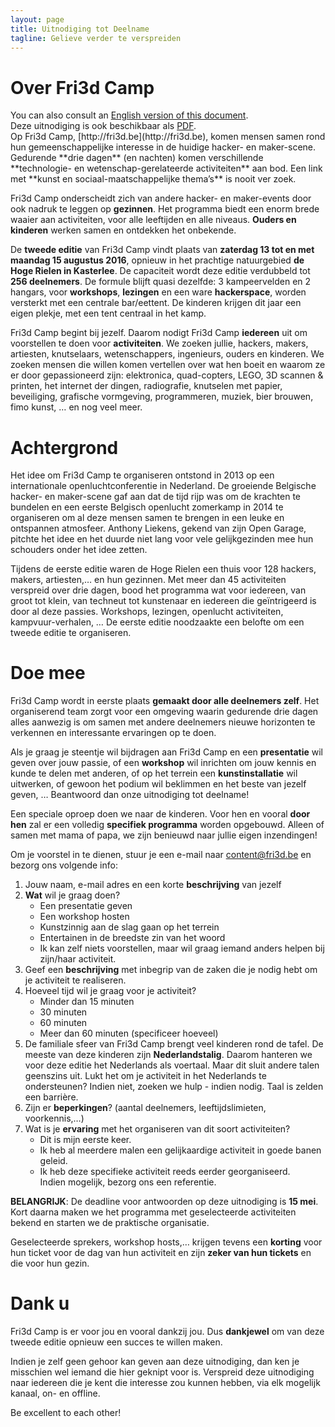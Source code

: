 ```yaml
---
layout: page
title: Uitnodiging tot Deelname
tagline: Gelieve verder te verspreiden
---
```


# Over Fri3d Camp

<div class="panel panel-default panel-uitnodiging col-md-6">
  <div class="panel-body">
  You can also consult an <a href="en/">English version of this document</a>.<br>
  Deze uitnodiging is ook beschikbaar als <a href="../assets/Fri3dCamp2016-UTD.pdf">PDF</a>.
  </div>
</div>
Op Fri3d Camp, [http://fri3d.be](http://fri3d.be), komen mensen samen rond hun gemeenschappelijke interesse in de huidige hacker- en maker-scene. Gedurende **drie dagen** (en nachten) komen verschillende **technologie- en wetenschap-gerelateerde activiteiten** aan bod. Een link met **kunst en sociaal-maatschappelijke thema’s** is nooit ver zoek.

Fri3d Camp onderscheidt zich van andere hacker- en maker-events door ook nadruk te leggen op **gezinnen**. Het programma biedt een enorm brede waaier aan activiteiten, voor alle leeftijden en alle niveaus. **Ouders en kinderen** werken samen en ontdekken het onbekende.

De **tweede editie** van Fri3d Camp vindt plaats van **zaterdag 13 tot en met maandag 15 augustus 2016**, opnieuw in het prachtige natuurgebied **de Hoge Rielen in Kasterlee**. De capaciteit wordt deze editie verdubbeld tot **256 deelnemers**. De formule blijft quasi dezelfde: 3 kampeervelden en 2 hangars, voor **workshops**, **lezingen** en een ware **hackerspace**, worden versterkt met een centrale bar/eettent. De kinderen krijgen dit jaar een eigen plekje, met een tent centraal in het kamp.

Fri3d Camp begint bij jezelf. Daarom nodigt Fri3d Camp **iedereen** uit om voorstellen te doen voor **activiteiten**. We zoeken jullie, hackers, makers, artiesten, knutselaars, wetenschappers, ingenieurs, ouders en kinderen. We zoeken mensen die willen komen vertellen over wat hen boeit en waarom ze er door gepassioneerd zijn: elektronica, quad-copters, LEGO, 3D scannen & printen, het internet der dingen, radiografie, knutselen met papier, beveiliging, grafische vormgeving, programmeren, muziek, bier brouwen, fimo kunst, … en nog veel meer.

# Achtergrond

Het idee om Fri3d Camp te organiseren ontstond in 2013 op een internationale openluchtconferentie in Nederland. De groeiende Belgische hacker- en maker-scene gaf aan dat de tijd rijp was om de krachten te bundelen en een eerste Belgisch openlucht zomerkamp in 2014 te organiseren om al deze mensen samen te brengen in een leuke en ontspannen atmosfeer. Anthony Liekens, gekend van zijn Open Garage, pitchte het idee en het duurde niet lang voor vele gelijkgezinden mee hun schouders onder het idee zetten.

Tijdens de eerste editie waren de Hoge Rielen een thuis voor 128 hackers, makers, artiesten,… en hun gezinnen. Met meer dan 45 activiteiten verspreid over drie dagen, bood het programma wat voor iedereen, van groot tot klein, van techneut tot kunstenaar en iedereen die geïntrigeerd is door al deze passies. Workshops, lezingen, openlucht activiteiten, kampvuur-verhalen, … De eerste editie noodzaakte een belofte om een tweede editie te organiseren.

# Doe mee

Fri3d Camp wordt in eerste plaats **gemaakt door alle deelnemers zelf**. Het organiserend team zorgt voor een omgeving waarin gedurende drie dagen alles aanwezig is om samen met andere deelnemers nieuwe horizonten te verkennen en interessante ervaringen op te doen.

Als je graag je steentje wil bijdragen aan Fri3d Camp en een **presentatie** wil geven over jouw passie, of een **workshop** wil inrichten om jouw kennis en kunde te delen met anderen, of op het terrein een **kunstinstallatie** wil uitwerken, of gewoon het podium wil beklimmen en het beste van jezelf geven, … Beantwoord dan onze uitnodiging tot deelname!

Een speciale oproep doen we naar de kinderen. Voor hen en vooral **door hen** zal er een volledig **specifiek programma** worden opgebouwd. Alleen of samen met mama of papa, we zijn benieuwd naar jullie eigen inzendingen!

Om je voorstel in te dienen, stuur je een e-mail naar [content@fri3d.be](mailto:content@fri3d.be) en bezorg ons volgende info:

1. Jouw naam, e-mail adres en een korte **beschrijving** van jezelf
2. **Wat** wil je graag doen?
    * Een presentatie geven
    * Een workshop hosten
    * Kunstzinnig aan de slag gaan op het terrein
    * Entertainen in de breedste zin van het woord
    * Ik kan zelf niets voorstellen, maar wil graag iemand anders helpen bij zijn/haar activiteit.
3. Geef een **beschrijving** met inbegrip van de zaken die je nodig hebt om je activiteit te realiseren.
4. Hoeveel tijd wil je graag voor je activiteit?
    * Minder dan 15 minuten
    * 30 minuten
    * 60 minuten
    * Meer dan 60 minuten (specificeer hoeveel)
5. De familiale sfeer van Fri3d Camp brengt veel kinderen rond de tafel. De meeste van deze kinderen zijn **Nederlandstalig**. Daarom hanteren we voor deze editie het Nederlands als voertaal. Maar dit sluit andere talen geenszins uit. Lukt het om je activiteit in het Nederlands te ondersteunen? Indien niet, zoeken we hulp - indien nodig. Taal is zelden een barrière.
6. Zijn er **beperkingen**? (aantal deelnemers, leeftijdslimieten, voorkennis,…)
7. Wat is je **ervaring** met het organiseren van dit soort activiteiten?
    * Dit is mijn eerste keer.
    * Ik heb al meerdere malen een gelijkaardige activiteit in goede banen geleid.
    * Ik heb deze specifieke activiteit reeds eerder georganiseerd.<br>Indien mogelijk, bezorg ons een referentie.

**BELANGRIJK**: De deadline voor antwoorden op deze uitnodiging is **15 mei**. Kort daarna maken we het programma met geselecteerde activiteiten bekend en starten we de praktische organisatie.

Geselecteerde sprekers, workshop hosts,… krijgen tevens een **korting** voor hun ticket voor de dag van hun activiteit en zijn **zeker van hun tickets** en die voor hun gezin.

# Dank u

Fri3d Camp is er voor jou en vooral dankzij jou. Dus **dankjewel** om van deze tweede editie opnieuw een succes te willen maken.

Indien je zelf geen gehoor kan geven aan deze uitnodiging, dan ken je misschien wel iemand die hier geknipt voor is. Verspreid deze uitnodiging naar iedereen die je kent die interesse zou kunnen hebben, via elk mogelijk kanaal, on- en offline.

Be excellent to each other!
